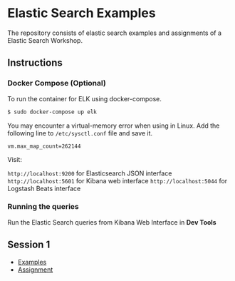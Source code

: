 # Elastic Search Examples

The repository consists of elastic search examples and assignments of a Elastic Search Workshop.

## Instructions

### Docker Compose (Optional)

To run the container for ELK using docker-compose.

```bash
$ sudo docker-compose up elk
```
You may encounter a virtual-memory error when using in Linux. Add the following line to `/etc/sysctl.conf` file and save it.

`vm.max_map_count=262144`

Visit:

`http://localhost:9200` for Elasticsearch JSON interface
`http://localhost:5601` for Kibana web interface
`http://localhost:5044` for Logstash Beats interface

### Running the queries

Run the Elastic Search queries from Kibana Web Interface in **Dev Tools**

## Session 1

* [Examples](https://github.com/awalesushil/elastic-search-examples/blob/master/Session%201/examples.es)
* [Assignment](https://github.com/awalesushil/elastic-search-examples/blob/master/Session%201/assignment.es)